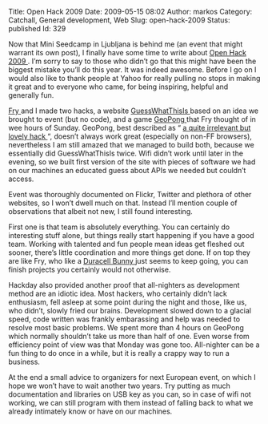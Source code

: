 Title: Open Hack 2009
Date: 2009-05-15 08:02
Author: markos
Category: Catchall, General development, Web
Slug: open-hack-2009
Status: published
Id: 329

<html>
 <body>
  <div>
   <p>
    Now that Mini Seedcamp in Ljubljana is behind me (an event that might warrant its own post), I finally have some time to write about
    <a href="http://openhacklondon.pbworks.com/FrontPage">
     Open Hack 2009
    </a>
    . I’m sorry to say to those who didn’t go that this might have been the biggest mistake you’ll do this year. It was indeed awesome. Before I go on I would also like to thank people at Yahoo for really pulling no stops in making it great and to everyone who came, for being inspiring, helpful and generally fun.
   </p>
   <p>
    <a href="http://friedcellcollective.net/outbreak/">
     Fry
    </a>
    and I made two hacks, a website
    <a href="http://guesswhatthisis.appspot.com/">
     GuessWhatThisIs
    </a>
    based on an idea we brought to event (but no code), and a game
    <a href="http://friedcell.net/geopong/">
     GeoPong
    </a>
    that Fry thought of in wee hours of Sunday. GeoPong, best described as “
    <a href="http://www.wait-till-i.com/2009/05/11/open-hack-london-2009-my-presentation-and-quick-review/" title="Link to quote">
     a quite irrelevant but lovely hack
    </a>
    “, doesn’t always work great (especially on non-FF browsers), nevertheless I am still amazed that we managed to build both, because we essentially did GuessWhatThisIs twice. Wifi didn’t work until later in the evening, so we built first version of the site with pieces of software we had on our machines an educated guess about APIs we needed but couldn’t access.
   </p>
   <p>
    Event was thoroughly documented on Flickr, Twitter and plethora of other websites, so I won’t dwell much on that. Instead I’ll mention couple of observations that albeit not new, I still found interesting.
   </p>
   <p>
    First one is that team is absolutely everything. You can certainly do interesting stuff alone, but things really start happening if you have a good team. Working with talented and fun people mean ideas get fleshed out sooner, there’s little coordination and more things get done. If on top they are like Fry, who like a
    <a href="http://en.wikipedia.org/wiki/Duracell_Bunny">
     Duracell Bunny
    </a>
    just seems to keep going, you can finish projects you certainly would not otherwise.
   </p>
   <p>
    Hackday also provided another proof that all-nighters as development method are an idiotic idea. Most hackers, who certainly didn’t lack enthusiasm, fell asleep at some point during the night and those, like us, who didn’t, slowly fried our brains. Development slowed down to a glacial speed, code written was frankly embarassing and help was needed to resolve most basic problems. We spent more than 4 hours on GeoPong which normally shouldn’t take us more than half of one. Even worse from efficiency point of view was that Monday was gone too. All-nighter can be a fun thing to do once in a while, but it is really a crappy way to run a business.
   </p>
   <p>
    At the end a small advice to organizers for next European event, on which I hope we won’t have to wait another two years. Try putting as much documentation and libraries on USB key as you can, so in case of wifi not working, we can still program with them instead of falling back to what we already intimately know or have on our machines.
   </p>
  </div>
 </body>
</html>